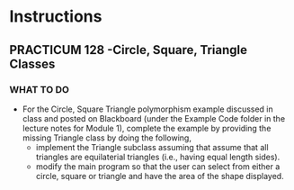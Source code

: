 # Instructions  

## PRACTICUM 128 -Circle, Square, Triangle Classes <br>

### WHAT TO DO<br>
- For the Circle, Square Triangle polymorphism example discussed in class and posted
  on Blackboard (under the Example Code folder in the lecture notes for Module 1),
  complete the example by providing the missing Triangle class by doing the following,<br>
  * implement the Triangle subclass assuming that assume that all triangles are equilaterial
    triangles (i.e., having equal length sides).
  * modify the main program so that the user can select from either a circle, square or
    triangle and have the area of the shape displayed.
